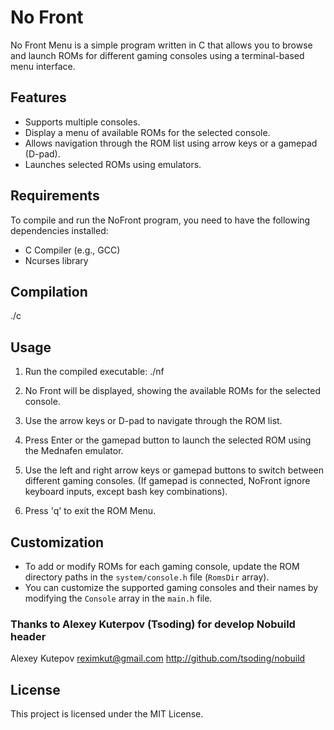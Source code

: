 # No Front 

No Front Menu is a simple program written in C that allows you to browse and launch ROMs for different gaming consoles using a terminal-based menu interface.

## Features

- Supports multiple consoles.
- Display a menu of available ROMs for the selected console.
- Allows navigation through the ROM list using arrow keys or a gamepad (D-pad).
- Launches selected ROMs using emulators.

## Requirements

To compile and run the NoFront program, you need to have the following dependencies installed:

- C Compiler (e.g., GCC)
- Ncurses library

## Compilation

./c

## Usage

1. Run the compiled executable:
./nf

2. No Front will be displayed, showing the available ROMs for the selected console.

3. Use the arrow keys or D-pad to navigate through the ROM list.

4. Press Enter or the gamepad button to launch the selected ROM using the Mednafen emulator.

5. Use the left and right arrow keys or gamepad buttons to switch between different gaming consoles.
   (If gamepad is connected, NoFront ignore keyboard inputs, except bash key combinations).

6. Press 'q' to exit the ROM Menu.

## Customization

- To add or modify ROMs for each gaming console, update the ROM directory paths in the `system/console.h` file (`RomsDir` array).
- You can customize the supported gaming consoles and their names by modifying the `Console` array in the `main.h` file.

### Thanks to Alexey Kuterpov (Tsoding) for develop Nobuild header
 Alexey Kutepov <reximkut@gmail.com>
 http://github.com/tsoding/nobuild

## License

This project is licensed under the MIT License.

